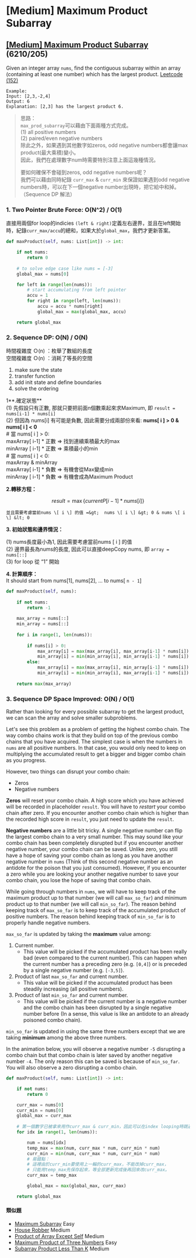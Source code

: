 # \[Medium\] Maximum Product Subarray

## [\[Medium\] Maximum Product Subarray](https://leetcode.com/problems/maximum-product-subarray/)      \(6210/205\)

Given an integer array `nums`, find the contiguous subarray within an array \(containing at least one number\) which has the largest product. [Leetcode \(152\)](https://leetcode.com/problems/maximum-product-subarray/)

```text
Example:
Input: [2,3,-2,4]
Output: 6
Explanation: [2,3] has the largest product 6.
```

> 思路：  
> `max_prod_subarray`可以藉由下面兩種方式完成。  
> \(1\) all positive numbers  
> \(2\) paired/even negative numbers  
> 除此之外，如果遇到其他數字如zeros, odd negative numbers都會讓max product\(最大乘積\)變小。  
> 因此，我們在處理數字num時需要特別注意上面這幾種情況。  
>   
> 要如何確保不會碰到zeros, odd negative numbers呢？  
> 我們可以藉由同時紀錄 `curr_max` & `curr_min` 來保證如果遇到odd negative numbers時，可以在下一個negative number出現時，把它給中和掉。（Sequence DP 解法）

### 1. Two Pointer Brute Force: O\(N^2\) / O\(1\)

直接用兩個for loop的indicies `(left & right)`定義左右邊界，並且在left開始時，紀錄`curr_max/accu`的總和，如果大於`global_max`，我們才更新答案。

```python
def maxProduct(self, nums: List[int]) -> int:

    if not nums:
        return 0
    
    # to solve edge case like nums = [-3]
    global_max = nums[0]

    for left in range(len(nums)):
        # start accumulating from left pointer 
        accu = 1
        for right in range(left, len(nums)):
            accu = accu * nums[right]
            global_max = max(global_max, accu)

    return global_max
```

### 2. Sequence DP: O\(N\) / O\(N\)

時間複雜度 Ｏ\(n\) ：枚舉了數組的長度  
空間複雜度 Ｏ\(n\) ：消耗了等長的空間

1. make sure the state
2. transfer function
3. add init state and define boundaries
4. solve the ordering

1**.確定狀態**  
 \(1\) 先假設只有正數, 那就只要把前面n個數乘起來求Maximum, 即 `result = nums[i-1] * nums[i]`  
 \(2\) 但因為 nums\[i\] 有可能是負數, 因此需要分成兩部份來看: **nums\[ i \] &gt; 0 & nums\[ i \] &lt; 0**  
    \# 當 nums\[ i \] &gt; 0:  
       maxArray\[ i-1\] \* 正數 =&gt; 找到連續乘積最大的max   
       minArray \[ i-1\] \* 正數 =&gt; 乘積最小的min  
    \# 當 nums\[ i \] &lt; 0:   
       maxArray & minArray  
       maxArray\[ i-1\] \* 負數 =&gt; 有機會從Max變成min   
       minArray \[ i-1\] \* 負數 =&gt; 有機會成為Maximum Product

**2.轉移方程：**   

$$
result = \max \left\{ currentP[i-1] * nums[ i ] \right\}
$$

    並且需要考慮當前nums \[ i \] 的值 =&gt;  nums \[ i \] &gt; 0 & nums \[ i \] &lt; 0

**3. 初始狀態和邊界情況：**

  \(1\) nums長度最小為1, 因此需要考慮當前nums \[ i \] 的值   
  \(2\) 邊界最長為nums的長度, 因此可以直接deepCopy nums, 即 `array = nums[::]`    
  \(3\) for loop 從 “1” 開始

**4. 計算順序：**   
   It should start from nums\[1\], nums\[2\], ... to nums\[ `n - 1`\] 

```python
def maxProduct(self, nums):
    
    if not nums:
        return -1
        
    max_array = nums[::]
    min_array = nums[::]
    
    for i in range(1, len(nums)):
        
        if nums[i] > 0: 
            max_array[i] = max(max_array[i], max_array[i-1] * nums[i])
            min_array[i] = min(min_array[i], min_array[i-1] * nums[i])
        else: 
            max_array[i] = max(max_array[i], min_array[i-1] * nums[i])
            min_array[i] = min(min_array[i], max_array[i-1] * nums[i])
            
    return max(max_array)   
```

### **3. Sequence DP Space Improved: O\(N\) / O\(1\)**

Rather than looking for every possible subarray to get the largest product, we can scan the array and solve smaller subproblems.

Let's see this problem as a problem of getting the highest combo chain. The way combo chains work is that they build on top of the previous combo chains that you have acquired. The simplest case is when the numbers in `nums` are all positive numbers. In that case, you would only need to keep on multiplying the accumulated result to get a bigger and bigger combo chain as you progress.

However, two things can disrupt your combo chain:

* Zeros
* Negative numbers

**Zeros** will reset your combo chain. A high score which you have achieved will be recorded in placeholder `result`. You will have to _restart_ your combo chain after zero. If you encounter another combo chain which is higher than the recorded high score in `result`, you just need to update the `result`.

**Negative numbers** are a little bit tricky. A single negative number can flip the largest combo chain to a very small number. This may sound like your combo chain has been completely disrupted but if you encounter another negative number, your combo chain can be saved. Unlike zero, you still have a hope of saving your combo chain as long as you have another negative number in `nums` \(Think of this second negative number as an antidote for the poison that you just consumed\). However, if you encounter a zero while you are looking your another negative number to save your combo chain, you lose the hope of saving that combo chain.

While going through numbers in `nums`, we will have to keep track of the maximum product up to that number \(we will call `max_so_far`\) and minimum product up to that number \(we will call `min_so_far`\). The reason behind keeping track of `max_so_far` is to keep track of the accumulated product of positive numbers. The reason behind keeping track of `min_so_far` is to properly handle negative numbers.

`max_so_far` is updated by taking the **maximum** value among:

1. Current number.
   * This value will be picked if the accumulated product has been really bad \(even compared to the current number\). This can happen when the current number has a preceding zero \(e.g. `[0,4]`\) or is preceded by a single negative number \(e.g. `[-3,5]`\).
2. Product of last `max_so_far` and current number.
   * This value will be picked if the accumulated product has been steadily increasing \(all positive numbers\).
3. Product of last `min_so_far` and current number.
   * This value will be picked if the current number is a negative number and the combo chain has been disrupted by a single negative number before \(In a sense, this value is like an antidote to an already poisoned combo chain\).

`min_so_far` is updated in using the same three numbers except that we are taking **minimum** among the above three numbers.

In the animation below, you will observe a negative number `-5` disrupting a combo chain but that combo chain is later saved by another negative number `-4`. The only reason this can be saved is because of `min_so_far`. You will also observe a zero disrupting a combo chain.

```python
def maxProduct(self, nums: List[int]) -> int:

    if not nums:
        return 0

    curr_max = nums[0]
    curr_min = nums[0]
    global_max = curr_max
    
    # 第一個數字已被拿來用作curr_max & curr_min，因此可以在index looping時跳過。
    for idx in range(1, len(nums)):

        num = nums[idx]
        temp_max = max(num, curr_max * num, curr_min * num)
        curr_min = min(num, curr_max * num, curr_min * num)
        # 易錯點：
        # 這裡由於curr_min要使用上一輪的curr_max，不能改掉curr_max，
        # 只能用temp_max先保存起來，等全部更新完成後再回來改curr_max。
        curr_max = temp_max

        global_max = max(global_max, curr_max)

    return global_max
```

#### 類似題

* [Maximum Subarray](https://leetcode.com/problems/maximum-subarray/) Easy
* [House Robber](https://leetcode.com/problems/house-robber/) Medium
* [Product of Array Except Self](https://leetcode.com/problems/product-of-array-except-self/) Medium
* [Maximum Product of Three Numbers](https://leetcode.com/problems/maximum-product-of-three-numbers/) Easy
* [Subarray Product Less Than K](https://leetcode.com/problems/subarray-product-less-than-k/) Medium

